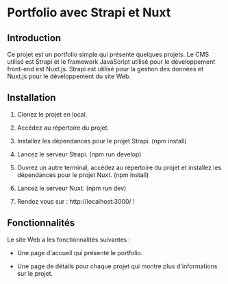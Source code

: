# Portfolio avec Strapi et Nuxt

## Introduction

Ce projet est un portfolio simple qui présente quelques projets. Le CMS utilisé est Strapi et le framework JavaScript utilisé pour le développement front-end est Nuxt.js. Strapi est utilisé pour la gestion des données et Nuxt.js pour le développement du site Web.

## Installation

1. Clonez le projet en local.

2. Accédez au répertoire du projet.

3. Installez les dépendances pour le projet Strapi. (npm install)

4. Lancez le serveur Strapi. (npm run develop)

5. Ouvrez un autre terminal, accédez au répertoire du projet et installez les dépendances pour le projet Nuxt. (npm install)

6. Lancez le serveur Nuxt. (npm run dev)

7. Rendez vous sur : http://localhost:3000/ !

## Fonctionnalités

Le site Web a les fonctionnalités suivantes :

* Une page d'accueil qui présente le portfolio.

* Une page de détails pour chaque projet qui montre plus d'informations sur le projet.




